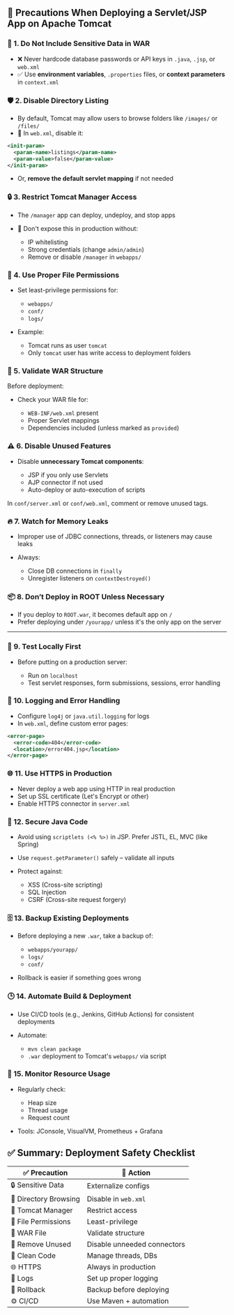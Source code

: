  
## 🚧 Precautions When Deploying a Servlet/JSP App on Apache Tomcat

### 🔐 1. **Do Not Include Sensitive Data in WAR**

* ❌ Never hardcode database passwords or API keys in `.java`, `.jsp`, or `web.xml`
* ✅ Use **environment variables**, `.properties` files, or **context parameters** in `context.xml`


### 🛡️ 2. **Disable Directory Listing**

* By default, Tomcat may allow users to browse folders like `/images/` or `/files/`
* 🔧 In `web.xml`, disable it:

```xml
<init-param>
  <param-name>listings</param-name>
  <param-value>false</param-value>
</init-param>
```

* Or, **remove the default servlet mapping** if not needed

  

### 🔒 3. **Restrict Tomcat Manager Access**

* The `/manager` app can deploy, undeploy, and stop apps
* 🚫 Don't expose this in production without:

  * IP whitelisting
  * Strong credentials (change `admin/admin`)
  * Remove or disable `/manager` in `webapps/`

 

### 📁 4. **Use Proper File Permissions**

* Set least-privilege permissions for:

  * `webapps/`
  * `conf/`
  * `logs/`
* Example:

  * Tomcat runs as user `tomcat`
  * Only `tomcat` user has write access to deployment folders

 

### 🧱 5. **Validate WAR Structure**

Before deployment:

* Check your WAR file for:

  * `WEB-INF/web.xml` present
  * Proper Servlet mappings
  * Dependencies included (unless marked as `provided`)

 

### ⚠️ 6. **Disable Unused Features**

* Disable **unnecessary Tomcat components**:

  * JSP if you only use Servlets
  * AJP connector if not used
  * Auto-deploy or auto-execution of scripts

In `conf/server.xml` or `conf/web.xml`, comment or remove unused tags.

 

### 🔥 7. **Watch for Memory Leaks**

* Improper use of JDBC connections, threads, or listeners may cause leaks
* Always:

  * Close DB connections in `finally`
  * Unregister listeners on `contextDestroyed()`

 

### 📦 8. **Don’t Deploy in ROOT Unless Necessary**

* If you deploy to `ROOT.war`, it becomes default app on `/`
* Prefer deploying under `/yourapp/` unless it's the only app on the server

---

### 🧪 9. **Test Locally First**

* Before putting on a production server:

  * Run on `localhost`
  * Test servlet responses, form submissions, sessions, error handling

 

### 🧰 10. **Logging and Error Handling**

* Configure `log4j` or `java.util.logging` for logs
* In `web.xml`, define custom error pages:

```xml
<error-page>
  <error-code>404</error-code>
  <location>/error404.jsp</location>
</error-page>
```

 

### 🌐 11. **Use HTTPS in Production**

* Never deploy a web app using HTTP in real production
* Set up SSL certificate (Let's Encrypt or other)
* Enable HTTPS connector in `server.xml`

 

### 🔐 12. **Secure Java Code**

* Avoid using `scriptlets (<% %>)` in JSP. Prefer JSTL, EL, MVC (like Spring)
* Use `request.getParameter()` safely – validate all inputs
* Protect against:

  * XSS (Cross-site scripting)
  * SQL Injection
  * CSRF (Cross-site request forgery)

 

### 🗄️ 13. **Backup Existing Deployments**

* Before deploying a new `.war`, take a backup of:

  * `webapps/yourapp/`
  * `logs/`
  * `conf/`
* Rollback is easier if something goes wrong

 

### 🕒 14. **Automate Build & Deployment**

* Use CI/CD tools (e.g., Jenkins, GitHub Actions) for consistent deployments
* Automate:

  * `mvn clean package`
  * `.war` deployment to Tomcat's `webapps/` via script

 

### 🧯 15. **Monitor Resource Usage**

* Regularly check:

  * Heap size
  * Thread usage
  * Request count
* Tools: JConsole, VisualVM, Prometheus + Grafana

 
## ✅ Summary: Deployment Safety Checklist

| ✅ Precaution          | 🔧 Action                   |
| --------------------- | --------------------------- |
| 🔒 Sensitive Data     | Externalize configs         |
| 🚫 Directory Browsing | Disable in `web.xml`        |
| 🔐 Tomcat Manager     | Restrict access             |
| 👤 File Permissions   | Least-privilege             |
| 🧪 WAR File           | Validate structure          |
| 🔧 Remove Unused      | Disable unneeded connectors |
| 🧼 Clean Code         | Manage threads, DBs         |
| 🌐 HTTPS              | Always in production        |
| 🧰 Logs               | Set up proper logging       |
| 🧯 Rollback           | Backup before deploying     |
| ⚙️ CI/CD              | Use Maven + automation      |

 